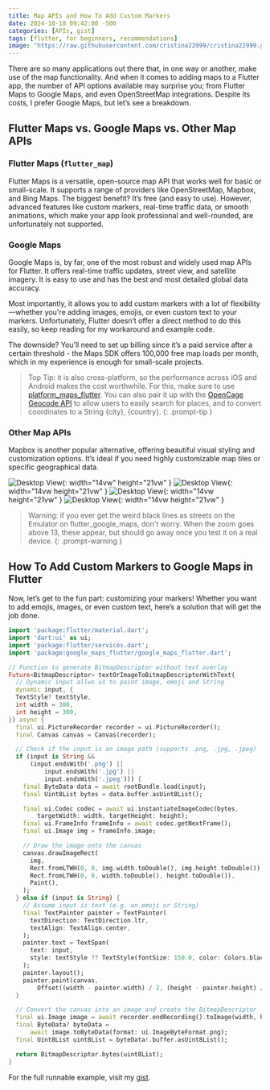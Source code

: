 ```yaml
---
title: Map APIs and How To Add Custom Markers 
date: 2024-10-18 09:42:00 -500
categories: [APIs, gist]
tags: [flutter, for beginners, recommendations]
image: "https://raw.githubusercontent.com/cristina22999/cristina22999.github.io/refs/heads/main/assets/img/emoji_markers.png"
---
```



There are so many applications out there that, in one way or another, make use of the map functionality. And when it comes to adding maps to a Flutter app, the number of API options available may surprise you; from Flutter Maps to Google Maps, and even OpenStreetMap integrations. Despite its costs, I prefer Google Maps, but let’s see a breakdown.

## Flutter Maps vs. Google Maps vs. Other Map APIs

### Flutter Maps (`flutter_map`)
Flutter Maps is a versatile, open-source map API that works well for basic or small-scale. It supports a range of providers like OpenStreetMap, Mapbox, and Bing Maps. The biggest benefit? It’s free (and easy to use). However, advanced features like custom markers, real-time traffic data, or smooth animations, which make your app look professional and well-rounded, are unfortunately not supported.

### Google Maps
Google Maps is, by far, one of the most robust and widely used map APIs for Flutter. It offers real-time traffic updates, street view, and satellite imagery. It is easy to use and has the best and most detailed global data accuracy. 

Most importantly, it allows you to add custom markers with a lot of flexibility—whether you're adding images, emojis, or even custom text to your markers. Unfortunately, Flutter doesn’t offer a direct method to do this easily, so keep reading for my workaround and example code.

The downside? You’ll need to set up billing since it’s a paid service after a certain threshold - the Maps SDK offers 100,000 free map loads per month, which in my experience is enough for small-scale projects.

> Top Tip: it is also cross-platform, so the performance across iOS and Android makes the cost worthwhile. For this, make sure to use [platform_maps_flutter](https://pub.dev/documentation/platform_maps_flutter/latest/). You can also pair it up with the [OpenCage Geocode API](https://opencagedata.com/api#quickstart) to allow users to easily search for places, and to convert coordinates to a String {city}, {country}.
{: .prompt-tip }


### Other Map APIs
Mapbox is another popular alternative, offering beautiful visual styling and customization options. It’s ideal if you need highly customizable map tiles or specific geographical data. 


![Desktop View](/assets/img/emoji_markers.png){: width="14vw" height="21vw" }
![Desktop View](/assets/img/pics_markers.png){: width="14vw height="21vw" }
![Desktop View](/assets/img/more_pics_markers.png){: width="14vw height="21vw" }
![Desktop View](/assets/img/black_pics_markers.png){: width="14vw height="21vw" }

> Warning: if you ever get the weird black lines as streets on the Emulator on flutter_google_maps, don't worry. When the zoom goes above 13, these appear, but should go away once you test it on a real device.
{: .prompt-warning }

## How To Add Custom Markers to Google Maps in Flutter

Now, let’s get to the fun part: customizing your markers! Whether you want to add emojis, images, or even custom text, here’s a solution that will get the job done.

```dart
import 'package:flutter/material.dart';
import 'dart:ui' as ui;
import 'package:flutter/services.dart';
import 'package:google_maps_flutter/google_maps_flutter.dart';

// Function to generate BitmapDescriptor without text overlay
Future<BitmapDescriptor> textOrImageToBitmapDescriptorWithText(
  // Dynamic input allws us to paint image, emoji and String
  dynamic input, {
  TextStyle? textStyle,
  int width = 300,
  int height = 300,
}) async {
  final ui.PictureRecorder recorder = ui.PictureRecorder();
  final Canvas canvas = Canvas(recorder);

  // Check if the input is an image path (supports .png, .jpg, .jpeg)
  if (input is String &&
      (input.endsWith('.png') ||
          input.endsWith('.jpg') ||
          input.endsWith('.jpeg'))) {
    final ByteData data = await rootBundle.load(input);
    final Uint8List bytes = data.buffer.asUint8List();

    final ui.Codec codec = await ui.instantiateImageCodec(bytes,
        targetWidth: width, targetHeight: height);
    final ui.FrameInfo frameInfo = await codec.getNextFrame();
    final ui.Image img = frameInfo.image;

    // Draw the image onto the canvas
    canvas.drawImageRect(
      img,
      Rect.fromLTWH(0, 0, img.width.toDouble(), img.height.toDouble()),
      Rect.fromLTWH(0, 0, width.toDouble(), height.toDouble()),
      Paint(),
    );
  } else if (input is String) {
    // Assume input is text (e.g. an emoji or String)
    final TextPainter painter = TextPainter(
      textDirection: TextDirection.ltr,
      textAlign: TextAlign.center,
    );
    painter.text = TextSpan(
      text: input,
      style: textStyle ?? TextStyle(fontSize: 150.0, color: Colors.black),
    );
    painter.layout();
    painter.paint(canvas,
        Offset((width - painter.width) / 2, (height - painter.height) / 2));
  }

  // Convert the canvas into an image and create the BitmapDescriptor
  final ui.Image image = await recorder.endRecording().toImage(width, height);
  final ByteData? byteData =
      await image.toByteData(format: ui.ImageByteFormat.png);
  final Uint8List uint8List = byteData!.buffer.asUint8List();

  return BitmapDescriptor.bytes(uint8List);
}
```


For the full runnable example, visit my [gist](https://gist.github.com/cristinaponcela/6284430066db94ca9c733fc26ffdad59).
